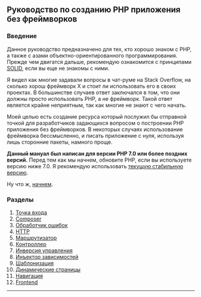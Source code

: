 ## Руководство по созданию PHP приложения без фреймворков

### Введение

Данное руководство предназначено для тех, кто хорошо знаком с PHP, а также с азами объектно-ориентированного программирования. Прежде чем двигатся дальше, рекомендую ознакомится с принципами [SOLID](https://ru.wikipedia.org/wiki/SOLID_(%D0%BE%D0%B1%D1%8A%D0%B5%D0%BA%D1%82%D0%BD%D0%BE-%D0%BE%D1%80%D0%B8%D0%B5%D0%BD%D1%82%D0%B8%D1%80%D0%BE%D0%B2%D0%B0%D0%BD%D0%BD%D0%BE%D0%B5_%D0%BF%D1%80%D0%BE%D0%B3%D1%80%D0%B0%D0%BC%D0%BC%D0%B8%D1%80%D0%BE%D0%B2%D0%B0%D0%BD%D0%B8%D0%B5)), если вы еще не знакомы с ними.

Я видел как многие задавали вопросы в чат-руме на Stack Overflow, на сколько хорош фреймворк X и стоит ли использовать его в своих проектах. В большинстве случаев ответ заключался в том, что они должны просто использовать PHP, а не фреймворк. Такой ответ является крайне неприятным, так как многие не знают с чего начать.

Моей целью есть создание ресурса который послужил бы отправной точкой для разработчиков задающихся вопросом о построении PHP приложения без фреймворков. В некоторых случаях использование фреймворка бессмысленно, и писать приложение с нуля, используя лишь сторонние пакеты, намного проще.

**Данный мануал был написан для версии PHP 7.0 или более поздних версий.** Перед тем как мы начнем, обновите PHP, если вы используете версию ниже 7.0. Я рекомендую использовать [текущую стабильную версию](http://php.net/downloads.php).

Ну что ж, [начнем](01-front-controller.md).

### Разделы

1. [Точка входа](01-front-controller.md)
2. [Composer](02-composer.md)
3. [Обработчик ошибок](03-error-handler.md)
4. [HTTP](04-http.md)
5. [Маршрутизатор](05-router.md)
6. [Контроллер](06-controller.md)
7. [Инверсия управления](07-inversion-of-control.md)
8. [Инъектор зависимостей](08-dependency-injector.md)
9. [Шаблонизация](09-templating.md)
10. [Динамические страницы](10-dynamic-pages.md)
11. [Навигация](11-page-menu.md)
12. [Frontend](12-frontend.md)

---
